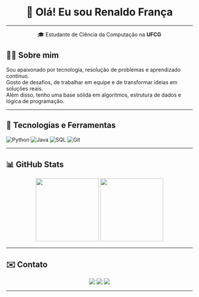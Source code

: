 <h1 align="center">👋 Olá! Eu sou Renaldo França</h1>

---

<p align="center">
  🎓 Estudante de Ciência da Computação na <strong>UFCG</strong> <br/>
</p>

## 🧑‍💻 Sobre mim

Sou apaixonado por tecnologia, resolução de problemas e aprendizado contínuo.  
Gosto de desafios, de trabalhar em equipe e de transformar ideias em soluções reais.  
Além disso, tenho uma base sólida em algoritmos, estrutura de dados e lógica de programação.

---

## 🚀 Tecnologias e Ferramentas

![Python](https://img.shields.io/badge/Python-3776AB?style=for-the-badge&logo=python&logoColor=white)
![Java](https://img.shields.io/badge/Java-ED8B00?style=for-the-badge&logo=openjdk&logoColor=white)
![SQL](https://img.shields.io/badge/SQL-4479A1?style=for-the-badge&logo=mysql&logoColor=white)
![Git](https://img.shields.io/badge/Git-F05032?style=for-the-badge&logo=git&logoColor=white)

---

## 📊 GitHub Stats

<div align="center">
  <img height="170" src="https://github-readme-stats.vercel.app/api?username=renaldofranca&show_icons=true&theme=radical" />
  <img height="170" src="https://github-readme-stats.vercel.app/api/top-langs/?username=renaldofranca&layout=compact&theme=radical" />
</div>

---

## ✉️ Contato

<p align="center">
  <a href="mailto:renaldofranca3.14@gmail.com"><img src="https://img.shields.io/badge/-Email-red?style=for-the-badge&logo=gmail&logoColor=white"/></a>
  <a href="https://www.linkedin.com/in/renaldofranca/"><img src="https://img.shields.io/badge/-LinkedIn-blue?style=for-the-badge&logo=linkedin&logoColor=white"/></a>
  <a href="https://renaldofranca.github.io"><img src="https://img.shields.io/badge/-Portfólio-000?style=for-the-badge&logo=github&logoColor=white"/></a>
</p>

---
